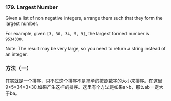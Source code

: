 ### 179\. Largest Number

Given a list of non negative integers, arrange them such that they form the largest number.

For example, given `[3, 30, 34, 5, 9]`, the largest formed number is `9534330`.

Note: The result may be very large, so you need to return a string instead of an integer.

### 方法（一）
其实就是一个排序，只不过这个排序不是简单的按照数字的大小来排序。在这里9>5>34>3>30.如果产生这样的排序。这里有个方法是如果a>b，那么ab一定大于ba。